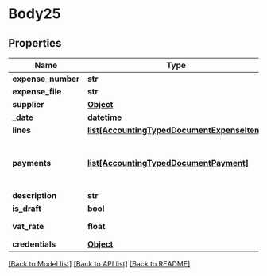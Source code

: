 # Body25

## Properties
Name | Type | Description | Notes
------------ | ------------- | ------------- | -------------
**expense_number** | **str** | Expense invoice number | [optional] 
**expense_file** | **str** | Expense file contents | [optional] 
**supplier** | [**Object**](Object.md) | Expense supplier | [optional] 
**_date** | **datetime** | Expense date | [optional] 
**lines** | [**list[AccountingTypedDocumentExpenseItem]**](AccountingTypedDocumentExpenseItem.md) | Expense items and amounts | [optional] 
**payments** | [**list[AccountingTypedDocumentPayment]**](AccountingTypedDocumentPayment.md) | Document payments&lt;div&gt;&lt;i&gt;Please note each payment should contain a single details object (Cash/BankTransfer/Cheque/CreditCard/Other), multiple payments are handled through the payments array.&lt;/i&gt;&lt;/div&gt; | [optional] 
**description** | **str** | Expense description/remarks | [optional] 
**is_draft** | **bool** | Save document as draft | [optional] 
**vat_rate** | **float** | Document VAT Rate&lt;div&gt;&lt;i&gt;Leave empty for company default&lt;/i&gt;&lt;/div&gt; | [optional] 
**credentials** | [**Object**](Object.md) | Company API credentials | 

[[Back to Model list]](../README.md#documentation-for-models) [[Back to API list]](../README.md#documentation-for-api-endpoints) [[Back to README]](../README.md)

